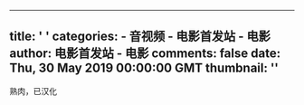 
---
title: ' '
categories: 
    - 音视频
    - 电影首发站 - 电影
author: 电影首发站 - 电影
comments: false
date: Thu, 30 May 2019 00:00:00 GMT
thumbnail: ''
---

<div>   
熟肉，已汉化  
</div>
            
